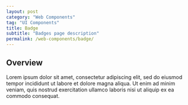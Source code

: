 ```yaml
---
layout: post
category: "Web Components"
tag: "UI Components"
title: Badge
subtitle: "Badges page description"
permalink: /web-components/badge/
---
```


## Overview

Lorem ipsum dolor sit amet, consectetur adipiscing elit, sed do eiusmod tempor incididunt ut labore et dolore magna aliqua. Ut enim ad minim veniam, quis nostrud exercitation ullamco laboris nisi ut aliquip ex ea commodo consequat.
